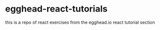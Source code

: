 # egghead-react-tutorials
this is a repo of react exercises from the egghead.io react tutorial section
